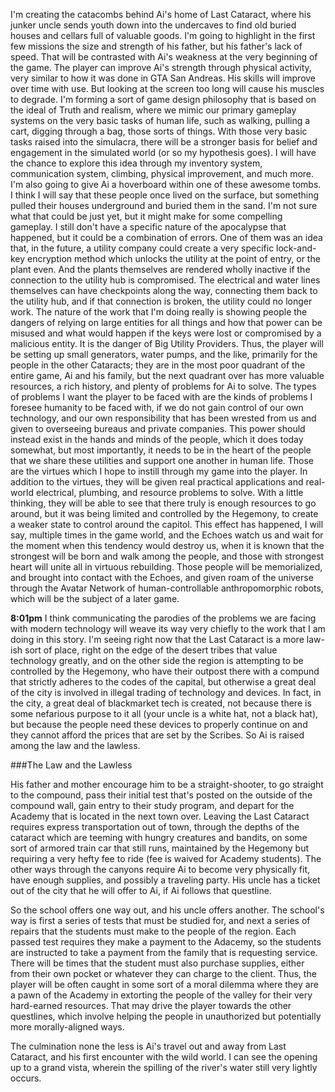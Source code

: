 I'm creating the catacombs behind Ai's home of Last Cataract, where his junker uncle sends youth down into the undercaves to find old buried houses and cellars full of valuable goods. I'm going to highlight in the first few missions the size and strength of his father, but his father's lack of speed. That will be contrasted with Ai's weakness at the very  beginning of the game. The player can improve Ai's strength through physical activity, very similar to how it was done in GTA San Andreas. His skills will improve over time with use. But looking at the screen too long will cause his muscles to degrade. I'm forming a sort of game design philosophy that is based on the ideal of Truth and realism, where we mimic our primary gameplay systems on the very basic tasks of human life, such as walking, pulling a cart, digging through a bag, those sorts of things. With those very basic tasks raised into the simulacra, there will be a stronger basis for belief and engagement in the simulated world (or so my hypothesis goes). I will have the chance to explore this idea through my inventory system, communication system, climbing, physical improvement, and much more. I'm also going to give Ai a hoverboard within one of these awesome tombs. I think I will say that these people once lived on the surface, but something pulled their houses underground and buried them in the sand. I'm not sure what that could be just yet, but it might make for some compelling gameplay. I still don't have a specific nature of the apocalypse that happened, but it could be a combination of errors. One of them was an idea that, in the future, a utility company could create a very specific lock-and-key encryption method which unlocks the utility at the point of entry, or the plant even. And the plants themselves are rendered wholly inactive if the connection to the utility hub is compromised. The electrical and water lines themselves can have checkpoints along the way, connecting them back to the utility hub, and if that connection is broken, the utility could no longer work. The nature of the work that I'm doing really is showing people the dangers of relying on large entities for all things and how that power can be misused and what would happen if the keys were lost or compromised by a malicious entity. It is the danger of Big Utility Providers. Thus, the player will be setting up small generators, water pumps, and the like, primarily for the people in the other Cataracts; they are in the most poor quadrant of the entire game, Ai and his family, but the next quadrant over has more valuable resources, a rich history, and plenty of problems for Ai to solve. The types of problems I want the player to be faced with are the kinds of problems I foresee humanity to be faced with, if we do not gain control of our own technology, and our own responsibility that has been wrested from us and given to overseeing bureaus and private companies. This power should instead exist in the hands and minds of the people, which it does today somewhat, but most importantly, it needs to be in the heart of the people that we share these utilities and support one another in human life. Those are the virtues which I hope to instill through my game into the player. In addition to the virtues, they will be given real practical applications and real-world electrical, plumbing, and resource problems to solve. With a little thinking, they will be able to see that there truly is enough resources to go around, but it was being limited and controlled by the Hegemony, to create a weaker state to control around the capitol. This effect has happened, I will say, multiple times in the game world, and the Echoes watch us and wait for the moment when this tendency would destroy us, when it is known that the strongest will be born and walk among the people, and those with strongest heart will unite all in virtuous rebuilding. Those people will be memorialized, and brought into contact with the Echoes, and given roam of the universe through the Avatar Network of human-controllable anthropomorphic robots, which will be the subject of a later game. 

**8:01pm**
I think communicating the parodies of the problems we are facing with modern technology will weave its way very chiefly to the work that I am doing in this story. I'm seeing right now that the Last Cataract is a more law-ish sort of place, right on the edge of the desert tribes that value technology greatly, and on the other side the region is attempting to be controlled by the Hegemony, who have their outpost there with a compund that strictly adheres to the codes of the capital, but otherwise a great deal of the city is involved in illegal trading of technology and devices. In fact, in the city, a great deal of blackmarket tech is created, not because there is some nefarious purpose to it all (your uncle is a white hat, not a black hat), but because the people need these devices to properly continue on and they cannot afford the prices that are set by the Scribes. So Ai is raised among the law and the lawless.

###The Law and the Lawless

His father and mother encourage him to be a straight-shooter, to go straight to the compound, pass their initial test that's posted on the outside of the compound wall, gain entry to their study program, and depart for the Academy that is located in the next town over. Leaving the Last Cataract requires express transportation out of town, through the depths of the cataract which are teeming with hungry creatures and bandits, on some sort of armored train car that still runs, maintained by the Hegemony but requiring a very hefty fee to ride (fee is waived for Academy students). The other ways through the canyons require Ai to become very physically fit, have enough supplies, and possibly a traveling party. His uncle has a ticket out of the city that he will offer to Ai, if Ai follows that questline. 

So the school offers one way out, and his uncle offers another. The school's way is first a series of tests that must be studied for, and next a series of repairs that the students must make to the people of the region. Each passed test requires they make a payment to the Adacemy, so the students are instructed to take a payment from the family that is requesting service. There will be times that the student must also purchase supplies, either from their own pocket or whatever they can charge to the client. Thus, the player will be often caught in some sort of a moral dilemma where they are a pawn of the Academy in extorting the people of the valley for their very hard-earned resources. That may drive the player towards the other questlines, which involve helping the people in unauthorized but potentially more morally-aligned ways. 

The culmination none the less is Ai's travel out and away from Last Cataract, and his first encounter with the wild world. I can see the opening up to a grand vista, wherein the spilling of the river's water still very lightly occurs. 